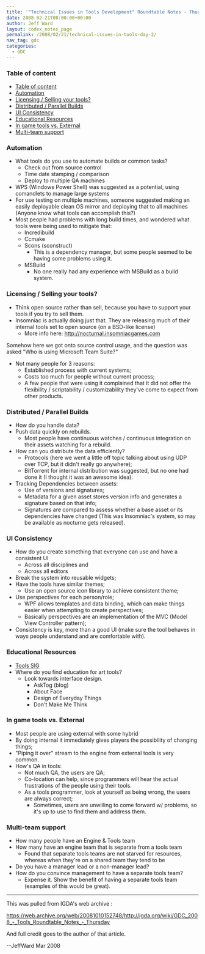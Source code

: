 ```yaml
---
title: '"Technical Issues in Tools Development" Roundtable Notes - Thursday'
date: 2008-02-21T00:00:00+00:00
author: Jeff Ward
layout: codex_notes_page
permalink: /2008/02/21/technical-issues-in-tools-day-2/
nav_tag: gdc
categories:
  - GDC
---
```


### Table of content
<!-- TOC -->

- [Table of content](#table-of-content)
- [Automation](#automation)
- [Licensing / Selling your tools?](#licensing--selling-your-tools)
- [Distributed / Parallel Builds](#distributed--parallel-builds)
- [UI Consistency](#ui-consistency)
- [Educational Resources](#educational-resources)
- [In game tools vs. External](#in-game-tools-vs-external)
- [Multi-team support](#multi-team-support)

<!-- /TOC -->
### Automation
* What tools do you use to automate builds or common tasks?
  * Check out from source control
  * Time date stamping / comparison
  * Deploy to multiple QA machines
* WPS (Windows Power Shell) was suggested as a potential, using comandlets to manage large systems
* For use testing on multiple machines, someone suggested making an easily deployable clean OS mirror and deploying that to all machines (Anyone know what tools can accomplish this?)
* Most people had problems with long build times, and wondered what tools were being used to mitigate that:
  * Incredibuild
  * Ccmake
  * Scons (sconstruct)
    * This is a dependency manager, but some people seemed to be having some problems using it.
  * MSBuild
    * No one really had any experience with MSBuild as a build system.

### Licensing / Selling your tools?
* Think open source rather than sell, because you have to support your tools if you try to sell them.
* Insomniac is actually doing just that. They are releasing much of their internal tools set to open source (on a BSD-like license)
  * More info here: <http://nocturnal.insomniacgames.com>

Somehow here we got onto source control usage, and the question was asked "Who is using Microsoft Team Suite?"
* Not many people for 3 reasons:
  * Established process with current systems;
  * Costs too much for people without current process;
  * A few people that were using it complained that it did not offer the flexibility / scriptability / customizability they've come to expect from other products.

### Distributed / Parallel Builds
* How do you handle data?
* Push data quickly on rebuilds.
  * Most people have continuous watches / continuous integration on their assets watching for a rebuild.
* How can you distribute the data efficiently?
  * Protocols (here we went a little off topic talking about using UDP over TCP, but it didn't really go anywhere);
  * BitTorrent for internal distribution was suggested, but no one had done it (I thought it was an awesome idea).
* Tracking Dependencies between assets:
  * Use of versions and signatures;
  * Metadata for a given asset stores version info and generates a signature based on that info;
  * Signatures are compared to assess whether a base asset or its dependencies have changed (This was Insomniac's system, so may be available as nocturne gets released).

### UI Consistency
* How do you create something that everyone can use and have a consistent UI
  * Across all disciplines and
  * Across all editors
* Break the system into reusable widgets;
* Have the tools have similar themes;
  * Use an open source icon library to achieve consistent theme;
* Use perspectives for each person/role;
  * WPF allows templates and data binding, which can make things easier when attempting to create perspectives;
  * Basically perspectives are an implementation of the MVC (Model View Controller pattern);
* Consistency is key, more than a good UI (make sure the tool behaves in ways people understand and are comfortable with).

### Educational Resources
* [Tools SIG](http://www.igda.org/tools/)
* Where do you find education for art tools?
  * Look towards interface design.
    * AskTog (blog)
    * About Face
    * Design of Everyday Things
    * Don't Make Me Think

### In game tools vs. External
* Most people are using external with some hybrid
* By doing internal it immediately gives players the possibility of changing things;
* "Piping it over" stream to the engine from external tools is very common.
* How's QA in tools:
  * Not much QA, the users are QA;
  * Co-location can help, since programmers will hear the actual frustrations of the people using their tools.
  * As a tools programmer, look at yourself as being wrong, the users are always correct;
    * Sometimes, users are unwilling to come forward w/ problems, so it's up to use to find them and address them.

### Multi-team support
* How many people have an Engine & Tools team
* How many have an engine team that is separate from a tools team
  * Found that separate tools teams are not starved for resources, whereas when they're on a shared team they tend to be
* Do you have a manager lead or a non-manager lead?
* How do you convince management to have a separate tools team?
  * Expense it. Show the benefit of having a separate tools team (examples of this would be great).

------

This was pulled from IGDA's web archive :

<https://web.archive.org/web/20081010152748/http://igda.org/wiki/GDC_2008_-_Tools_Roundtable_Notes_-_Thursday>

And full credit goes to the author of that article.

--JeffWard Mar 2008